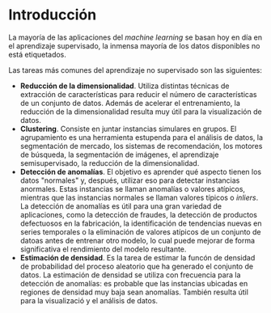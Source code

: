 # Introducción
La mayoría de las aplicaciones del *machine learning* se basan hoy en día en el aprendizaje supervisado, la inmensa mayoría de los datos disponibles no está etiquetados.

Las tareas más comunes del aprendizaje no supervisado son las siguientes:

- **Reducción de la dimensionalidad**. Utiliza distintas técnicas de extracción de características para reducir el número de características de un conjunto de datos. Además de acelerar el entrenamiento, la reducción de la dimensionalidad resulta muy útil para la visualización de datos.
- **Clustering**. Consiste en juntar instancias simulares en grupos. El agrupamiento es una herramienta estupenda para el análisis de datos, la segmentación de mercado, los sistemas de recomendación, los motores de búsqueda, la segmentación de imágenes, el aprendizaje semisupervisado, la reducción de la dimensionalidad.
- **Detección de anomalías**. El objetivo es aprender qué aspecto tienen los datos "normales" y, después, utilizar eso para detectar instancias anormales. Estas instancias se llaman anomalías o valores atípicos, mientras que las instancias normales se llaman valores típicos o *inliers*. La detección de anomalías es útil para una gran variedad de aplicaciones, como la detección de fraudes, la detección de productos defectuosos en la fabricación, la identificación de tendencias nuevas en series temporales o la eliminación de valores atípicos de un conjunto de datoas antes de entrenar otro modelo, lo cual puede mejorar de forma significativa el rendimiento del modelo resultante.
- **Estimación de densidad**. Es la tarea de estimar la funcón de densidad de probabilidad del proceso aleatorio que ha generado el conjunto de datos. La estimación de densidad se utiliza con frecuencia para la detección de anomalías: es probable que las instancias ubicadas en regiones de densidad muy baja sean anomalías. También resulta útil para la visualizació y el análisis de datos.